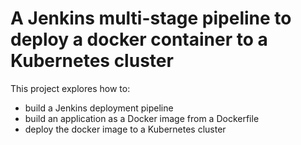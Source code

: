 # A Jenkins multi-stage pipeline to deploy a docker container to a Kubernetes cluster

This project explores how to:
 - build a Jenkins deployment pipeline
 - build an application as a Docker image from a Dockerfile
 - deploy the docker image to a Kubernetes cluster
